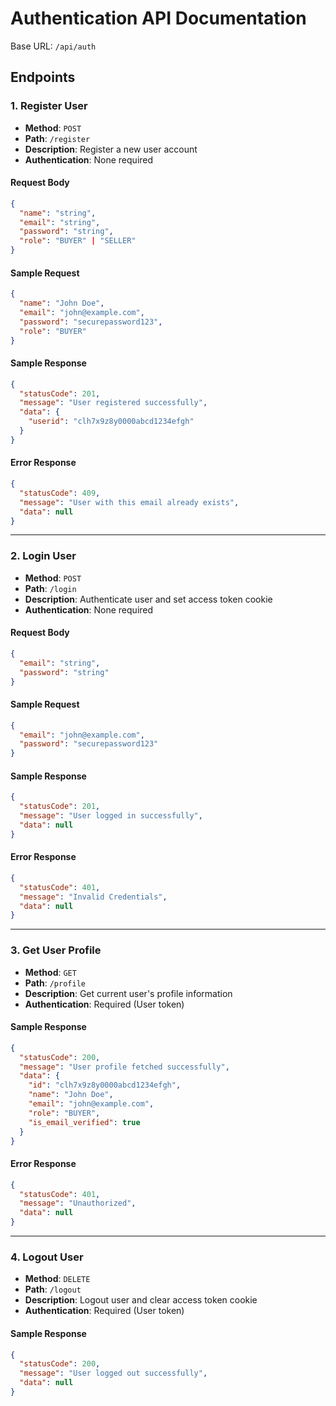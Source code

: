 # Authentication API Documentation

Base URL: `/api/auth`

## Endpoints

### 1. Register User
- **Method**: `POST`
- **Path**: `/register`
- **Description**: Register a new user account
- **Authentication**: None required

#### Request Body
```json
{
  "name": "string",
  "email": "string",
  "password": "string",
  "role": "BUYER" | "SELLER"
}
```

#### Sample Request
```json
{
  "name": "John Doe",
  "email": "john@example.com",
  "password": "securepassword123",
  "role": "BUYER"
}
```

#### Sample Response
```json
{
  "statusCode": 201,
  "message": "User registered successfully",
  "data": {
    "userid": "clh7x9z8y0000abcd1234efgh"
  }
}
```

#### Error Response
```json
{
  "statusCode": 409,
  "message": "User with this email already exists",
  "data": null
}
```

---

### 2. Login User
- **Method**: `POST`
- **Path**: `/login`
- **Description**: Authenticate user and set access token cookie
- **Authentication**: None required

#### Request Body
```json
{
  "email": "string",
  "password": "string"
}
```

#### Sample Request
```json
{
  "email": "john@example.com",
  "password": "securepassword123"
}
```

#### Sample Response
```json
{
  "statusCode": 201,
  "message": "User logged in successfully",
  "data": null
}
```

#### Error Response
```json
{
  "statusCode": 401,
  "message": "Invalid Credentials",
  "data": null
}
```

---

### 3. Get User Profile
- **Method**: `GET`
- **Path**: `/profile`
- **Description**: Get current user's profile information
- **Authentication**: Required (User token)

#### Sample Response
```json
{
  "statusCode": 200,
  "message": "User profile fetched successfully",
  "data": {
    "id": "clh7x9z8y0000abcd1234efgh",
    "name": "John Doe",
    "email": "john@example.com",
    "role": "BUYER",
    "is_email_verified": true
  }
}
```

#### Error Response
```json
{
  "statusCode": 401,
  "message": "Unauthorized",
  "data": null
}
```

---

### 4. Logout User
- **Method**: `DELETE`
- **Path**: `/logout`
- **Description**: Logout user and clear access token cookie
- **Authentication**: Required (User token)

#### Sample Response
```json
{
  "statusCode": 200,
  "message": "User logged out successfully",
  "data": null
}
```